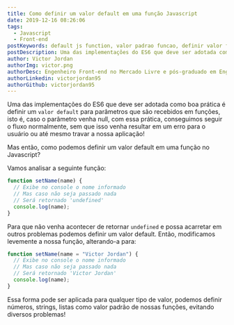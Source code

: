 ```yaml
---
title: Como definir um valor default em uma função Javascript
date: 2019-12-16 08:26:06
tags:
  - Javascript
  - Front-end
postKeywords: default js function, valor padrao funcao, definir valor funcao, funcao js, default js, valor default, front-end, boas praticas js
postDescription: Uma das implementações do ES6 que deve ser adotada como boa prática é definir um valor default para parâmetros que são recebidos em funções, isto é, caso o parâmetro venha null, com essa prática, conseguimos seguir o fluxo normalmente, sem que isso venha resultar em um erro para o usuário ou até mesmo travar a nossa aplicação!
author: Victor Jordan
authorImg: victor.png
authorDesc: Engenheiro Front-end no Mercado Livre e pós-graduado em Engenharia de Software pela PUC-MG e formado em Banco de Dados pela Fatec, apaixonado por usabilidade, performance e UX!
authorLinkedin: victorjordan95
authorGithub: victorjordan95
---
```


Uma das implementações do ES6 que deve ser adotada como boa prática é definir um `valor default` para parâmetros que são recebidos em funções, isto é, caso o parâmetro venha null, com essa prática, conseguimos seguir o fluxo normalmente, sem que isso venha resultar em um erro para o usuário ou até mesmo travar a nossa aplicação!

Mas então, como podemos definir um valor default em uma função no Javascript?

<!-- more -->

Vamos analisar a seguinte função:

```javascript
function setName(name) {
  // Exibe no console o nome informado
  // Mas caso não seja passado nada
  // Será retornado 'undefined'
  console.log(name);
}
```

Para que não venha acontecer de retornar `undefined` e possa acarretar em outros problemas podemos definir um valor default.
Então, modificamos levemente a nossa função, alterando-a para:

```javascript
function setName(name = "Victor Jordan") {
  // Exibe no console o nome informado
  // Mas caso não seja passado nada
  // Será retornado 'Victor Jordan'
  console.log(name);
}
```

Essa forma pode ser aplicada para qualquer tipo de valor, podemos definir números, strings, listas como valor padrão de nossas funções, evitando diversos problemas!
